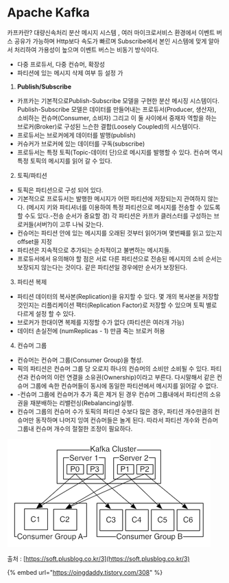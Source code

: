 # Apache Kafka

카프카란? 대량신속처리 분산 메시지 시스템 , 여러 마이크로서비스 환경에서 이벤트 버스 공유가 가능하며 Http보다 속도가 빠르며 Subscribe에서 본인 시스템에 맞게 알아서 처리하여 가용성이 높으며 이벤트 버스는 비동기 방식이다. 

* 다중 프로듀서, 다중 컨슈머, 확장성
* 파티션에 있는 메시지 삭제 여부 등 설정 가

1. **Publish/Subscribe**

* 카프카는 기본적으로Publish-Subscribe 모델을 구현한 분산 메시징 시스템이다. Publish-Subscribe 모델은 데이터를 만들어내는 프로듀서\(Producer, 생산자\), 소비하는 컨슈머\(Consumer, 소비자\) 그리고 이 둘 사이에서 중재자 역할을 하는 브로커\(Broker\)로 구성된 느슨한 결합\(Loosely Coupled\)의 시스템이다. 
* 프로듀서는 브로커에게 데이터를 발행\(publish\)
* 커슈커가 브로커에 있는 데이터를 구독\(subscribe\)
* 프로듀서는 특정 토픽\(Topic-데이터 단\)으로 메시지를 발행할 수 있다. 컨슈머 역시 특정 토픽의 메시지를 읽어 갈 수 있다.

2. 토픽/파티션

* 토픽은 파티션으로 구성 되어 있다.
* 기본적으로 프로듀서는 발행한 메시지가 어떤 파티션에 저장되는지 관여하지 않는다. \(메시지 키와 파티셔너를 이용하여 특정 파티션으로 메시지를 전송할 수 있도록 할 수도 있다.-전송 순서가 중요할 경\) 각 파티션은 카프카 클러스터를 구성하는 브로커들\(서버?\)이 고루 나눠 갖는다. 
* 컨슈머는 파티션 안에 있는 메시지를 오래된 것부터 읽어가며 몇번째를 읽고 있는지 offset을 지정
* 파티션은 지속적으로 추가되는 순차적이고 불변하는 메시지들. 
* 프로듀서에서 유의해야 할 점은 서로 다른 파티션으로 전송된 메시지의 소비 순서는 보장되지 않는다는 것이다. 같은 파티션일 경우에만 순서가 보장된다.

3. 파티션 복제

* 파티션 데이터의 복사본\(Replication\)을 유지할 수 있다. 몇 개의 복사본을 저장할 것인지는 리플리케이션 팩터\(Replication Factor\)로 저장할 수 있으며 토픽 별로 다르게 설정 할 수 있다.
* 브로커가 한대이면 복제를 지정할 수가 없다 \(파티션은 여러개 가능\)
* 데이터 손실전에 \(numReplicas - 1\) 만큼 죽는 브로커 허용

4. 컨슈머 그룹

* 컨슈머는 컨슈머 그룹\(Consumer Group\)을 형성. 
* 픽의 파티션은 컨슈머 그룹 당 오로지 하나의 컨슈머의 소비만 소비될 수 있다. 파티션과 컨슈머의 이런 연결을 소유권\(Ownership\)이라고 부른다. 다시말해서 같은 컨슈머 그룹에 속한 컨슈머들이 동시에 동일한 파티션에서 메시지를 읽어갈 수 없다.  
* -컨슈머 그룹에 컨슈머가 추가 혹은 제거 된 경우 컨슈머 그룹내에서 파티션의 소유권을 재분배하는 리밸런싱\(Rebalancing\)실행.
* 컨슈머 그룹의 컨슈머 수가 토픽의 파티션 수보다 많은 경우, 파티션 개수만큼의 컨슈머만 동작하며 나머지 잉여 컨슈머들은 놀게 된다. 따라서 파티션 개수와 컨슈머 그룹내 컨슈머 개수의 절절한 조정이 필요하다.

![\(&#xCD9C;&#xCC98; : Apache Documentation\)](.gitbook/assets/image.png)



 출처 : [https://soft.plusblog.co.kr/3](https://soft.plusblog.co.kr/3)

{% embed url="https://oingdaddy.tistory.com/308" %}





